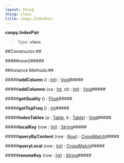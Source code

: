 ```yaml
---
layout: thing
thing: class
title: coopy.IndexPair
---
```

**coopy.IndexPair**



> *Type:* **class**



##Constructor:##

#####new()#####



##Instance Methods:##


#####**addColumn** (i : <a href="../Int.html" class="type">Int</a>) : <a href="../Void.html" class="type">Void</a>#####




#####**addColumns** (ca : <a href="../Int.html" class="type">Int</a>, cb : <a href="../Int.html" class="type">Int</a>) : <a href="../Void.html" class="type">Void</a>#####




#####**getQuality** () : <a href="../Float.html" class="type">Float</a>#####




#####**getTopFreq** () : <a href="../Int.html" class="type">Int</a>#####




#####**indexTables** (a : <a href="../coopy/Table.html" class="type">Table</a>, b : <a href="../coopy/Table.html" class="type">Table</a>) : <a href="../Void.html" class="type">Void</a>#####




#####**localKey** (row : <a href="../Int.html" class="type">Int</a>) : <a href="../String.html" class="type">String</a>#####




#####**queryByContent** (row : <a href="../coopy/Row.html" class="type">Row</a>) : <a href="../coopy/CrossMatch.html" class="type">CrossMatch</a>#####




#####**queryLocal** (row : <a href="../Int.html" class="type">Int</a>) : <a href="../coopy/CrossMatch.html" class="type">CrossMatch</a>#####




#####**remoteKey** (row : <a href="../Int.html" class="type">Int</a>) : <a href="../String.html" class="type">String</a>#####




